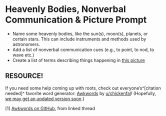 # Heavenly Bodies, Nonverbal Communication & Picture Prompt

+ Name some heavenly bodies, like the sun(s), moon(s), planets, or certain stars. This can include instruments and methods used by astronomers.
+ Add a list of nonverbal communication cues (e.g., to point, to nod, to wave etc.)
+ Create a list of terms describing things happening in [this picture](https://imgur.com/POaaVpB)

## RESOURCE!

If you need some help coming up with roots, check out everyone’s^\[citation needed\]^ favorite word generator: [Awkwords](http://akana.conlang.org/tools/awkwords/) by [u/chickenfal](https://www.reddit.com/u/chickenfal/)! (Hopefully, [we may get an updated version soon](https://redd.it/9jewi0).)

\[1\] [Awkwords on GitHub](https://github.com/nai888/awkwords), from linked thread
